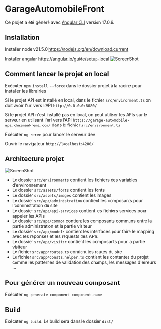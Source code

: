 # GarageAutomobileFront

Ce projet a été généré avec [Angular CLI](https://github.com/angular/angular-cli) version 17.0.9.

## Installation

Installer node v21.5.0 https://nodejs.org/en/download/current

Installer angular https://angular.io/guide/setup-local
![ScreenShot](/Users/chayma/Desktop/Projets/garage-automobile-front/readme/angular_version.png)

## Comment lancer le projet en local
Exécuter `npm install --force` dans le dossier projet à la racine pour installer les librairies

Si le projet API est installé en local, dans le fichier `src/environment.ts` on doit avoir l'url vers l'API `http://0.0.0.0:8080/`

Si le projet API n'est installé pas en local, on peut utiliser les APIs sur le serveur en utilisant l'url vers l'API `https://garage-automobile-api.chaimaakremi.com/` dans le fichier `src/environment.ts`

Exécuter `ng serve` pour lancer le serveur dev

Ouvrir le navigateur `http://localhost:4200/`

## Architecture projet
![ScreenShot](/Users/chayma/Desktop/Projets/garage-automobile-front/readme/architecture.png)

- Le dossier `src/environments` contient les fichiers des variables d'environnement
- Le dossier `src/assets/fonts` contient les fonts
- Le dossier `src/assets/images` contient les images
- Le dossier `src/app/administration` contient les composants pour l'administration du site
- Le dossier `src/app/api-services` contient les fichiers services pour appeler les APIs
- Le dossier `src/app/common` contient les composants communs entre la partie administration et la partie visiteur
- Le dossier `src/app/models` contient les interfaces pour faire le mapping avec les réponses et les requests des APIs
- Le dossier `src/app/visitor` contient les composants pour la partie visiteur
- Le fichier `src/app/routes.ts` contient les routes du site
- Le fichier `src/app/consts.helper.ts` contient les contantes du projet comme les patternes de validation des champs, les messages d'erreurs ...

## Pour générer un nouveau composant

Exécuter `ng generate component component-name`

## Build

Exécuter `ng build`. Le build sera dans le dossier `dist/`
